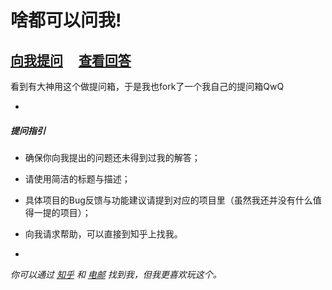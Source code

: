 # 啥都可以问我!

## [向我提问](https://github.com/SineTitans/ama/issues/new) &nbsp;&nbsp;&nbsp; [查看回答](https://github.com/SineTitans/ama/issues?q=is%3Aissue+is%3Aclosed)

看到有大神用这个做提问箱，于是我也fork了一个我自己的提问箱QwQ

-

##### 提问指引

- 确保你向我提出的问题还未得到过我的解答；
- 请使用简洁的标题与描述；
- 具体项目的Bug反馈与功能建议请提到对应的项目里（虽然我还并没有什么值得一提的项目）；
- 向我请求帮助，可以直接到知乎上找我。

-

*你可以通过 [知乎](https://www.zhihu.com/people/tian-xiao-yang-17) 和 [电邮](mailto:t565022817@outlook.com) 找到我，但我更喜欢玩这个。*
